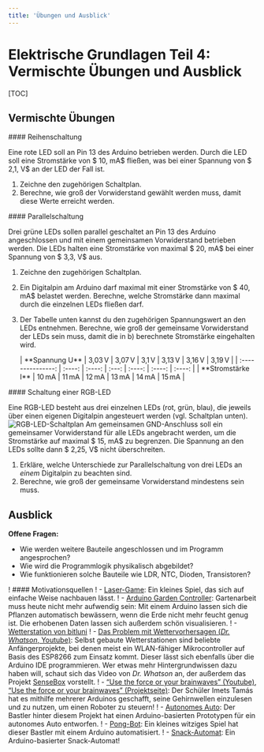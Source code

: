 ```yaml
---
title: 'Übungen und Ausblick'
---
```


# Elektrische Grundlagen Teil 4: Vermischte Übungen und Ausblick

<style>
    body {
        --abk: 'EG-Ü';
    }
</style>

[TOC]

## Vermischte Übungen

<div markdown="1" class="aufgabe">
#### Reihenschaltung

Eine rote LED soll an Pin 13 des Arduino betrieben werden. Durch die LED soll eine Stromstärke von $ 10\,  mA$ fließen, was bei einer Spannung von $ 2,1\, V$ an der LED der Fall ist.

1.  Zeichne den zugehörigen Schaltplan.
2.  Berechne, wie groß der Vorwiderstand gewählt werden muss, damit diese Werte erreicht werden.
</div>

<div markdown="1" class="aufgabe">
#### Parallelschaltung

Drei grüne LEDs sollen parallel geschaltet an Pin 13 des Arduino angeschlossen und mit einem gemeinsamen Vorwiderstand betrieben werden. Die LEDs halten eine Stromstärke von maximal $ 20\,  mA$
bei einer Spannung von $ 3,3\, V$ aus.

1.  Zeichne den zugehörigen Schaltplan.
2.  Ein Digitalpin am Arduino darf maximal mit einer Stromstärke von $ 40\,  mA$ belastet werden. Berechne, welche Stromstärke dann maximal durch die einzelnen LEDs fließen darf.
3.  Der Tabelle unten kannst du den zugehörigen Spannungswert an den LEDs entnehmen. Berechne, wie groß der gemeinsame Vorwiderstand der LEDs sein muss, damit die in b) berechnete Stromstärke eingehalten wird.
    
    <div markdown="1" style="overflow:auto;">
    |  **Spannung U**   | 3,03 V | 3,07 V | 3,1 V | 3,13 V | 3,16 V | 3,19 V |
    | :---------------: | :----: | :----: | :---: | :----: | :----: | :----: |
    | **Stromstärke I** | 10 mA  | 11 mA  | 12 mA | 13 mA  | 14 mA  | 15 mA  |
    </div>
</div>

<div markdown="1" class="aufgabe">
#### Schaltung einer RGB-LED

Eine RGB-LED besteht aus drei einzelnen LEDs (rot, grün, blau), die jeweils über einen eigenen Digitalpin angesteuert werden (vgl. Schaltplan unten).
![RGB-LED-Schaltplan](/images/rgb-led-schaltplan.png?resize=300&classes=caption "Verschaltung einer RGB-LED.")
Am gemeinsamen GND-Anschluss soll ein gemeinsamer Vorwiderstand für alle LEDs angebracht werden, um die Stromstärke auf maximal $ 15\,  mA$ zu begrenzen. Die Spannung an den LEDs sollte dann $ 2,25\, V$ nicht überschreiten.

1.  Erkläre, welche Unterschiede zur Parallelschaltung von drei LEDs an *einem* Digitalpin zu beachten sind.
2.  Berechne, wie groß der gemeinsame Vorwiderstand mindestens sein muss.
</div>

## Ausblick

**Offene Fragen:**

  - Wie werden weitere Bauteile angeschlossen und im Programm angesprochen?
  - Wie wird die Programmlogik physikalisch abgebildet?
  - Wie funktionieren solche Bauteile wie LDR, NTC, Dioden, Transistoren?

! #### Motivationsquellen
! - [Laser-Game](https://www.instructables.com/id/Arduino-UNO-Laser-Game/): Ein kleines Spiel, das sich auf einfache Weise nachbauen lässt.
! - [Arduino Garden Controller](https://www.youtube.com/watch?v=O_Q1WKCtWiA): Gartenarbeit muss heute nicht mehr aufwendig sein: Mit einem Arduino lassen sich die Pflanzen automatisch bewässern, wenn die Erde nicht mehr feucht genug ist. Die erhobenen Daten lassen sich außerdem schön visualisieren.
! - [Wetterstation von bitluni](https://www.youtube.com/watch?v=at7wmm9t8UE)
! - [Das Problem mit Wettervorhersagen (*Dr. Whatson*, Youtube)](https://www.youtube.com/watch?v=aHkec8bA8iI): Selbst gebaute Wetterstationen sind beliebte Anfängerprojekte, bei denen meist ein WLAN-fähiger Mikrocontroller auf Basis des ESP8266 zum Einsatz kommt. Dieser lässt sich ebenfalls über die Arduino IDE programmieren. Wer etwas mehr Hintergrundwissen dazu haben will, schaut sich das Video von *Dr. Whatson* an, der außerdem das Projekt [SenseBox](https://www.sensebox.de/) vorstellt.
! - [“Use the force or your brainwaves” (Youtube)](https://www.youtube.com/watch?v=KtSCo6hIlRQ), [“Use the force or your brainwaves” (Projektseite)](https://create.arduino.cc/projecthub/Imetomi/use-the-force-or-your-brainwaves-9e839b): Der Schüler Imets Tamás hat es mithilfe mehrerer Arduinos geschafft, seine Gehirnwellen einzulesen und zu nutzen, um einen Roboter zu steuern!
! - [Autonomes Auto](https://www.instructables.com/id/Self-Driving-Car-Using-Arduinoautonomous-Guided-Ve/): Der Bastler hinter diesem Projekt hat einen Arduino-basierten Prototypen für ein autonomes Auto entworfen.
! - [Pong-Bot](https://www.instructables.com/id/Arduino-Controlled-Game-Pong-Bot-Vs-Human/): Ein kleines witziges Spiel hat dieser Bastler mit einem Arduino automatisiert.
! - [Snack-Automat](https://www.instructables.com/id/Snack-Vending-Machine-Powered-by-Arduino/): Ein Arduino-basierter Snack-Automat!